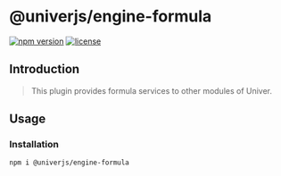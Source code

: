 # @univerjs/engine-formula

[![npm version](https://img.shields.io/npm/v/@univerjs/engine-formula)](https://npmjs.org/package/@univerjs/engine-formula)
[![license](https://img.shields.io/npm/l/@univerjs/engine-formula)](https://img.shields.io/npm/l/@univerjs/engine-formula)

## Introduction

> This plugin provides formula services to other modules of Univer.

## Usage

### Installation

```shell
npm i @univerjs/engine-formula
```
